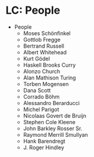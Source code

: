 # LC: People

* People
  - Moses Schönfinkel
  - Gottlob Fregge
  - Bertrand Russell
  - Albert Whitehead
  - Kurt Gödel
  - Haskell Brooks Curry
  - Alonzo Church
  - Alan Mathison Turing
  - Torben Mogensen
  - Dana Scott
  - Corrado Böhm
  - Alessandro Berarducci
  - Michel Parigot
  - Nicolaas Govert de Bruijn
  - Stephen Cole Kleene
  - John Barkley Rosser Sr.
  - Raymond Merrill Smullyan
  - Hank Barendregt
  - J. Roger Hindley
